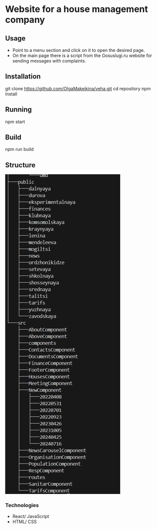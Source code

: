 # Website for a house management company

## Usage

- Point to a menu section and click on it to open the desired page.
- On the main page there is a script from the Gosuslugi.ru website for sending messages with complaints.
## Installation
git clone https://github.com/OlgaMakeikina/veha.git
cd repository
npm install

## Running 
npm start

## Build
npm run build

## Structure
![Tree of the project](src/screen.png)

### Technologies
- React/ JavaScript
- HTML/ CSS
